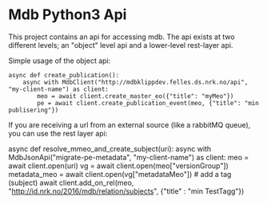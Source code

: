 Mdb Python3 Api
=====================

This project contains an api for accessing mdb. The api exists at two different levels; an
"object" level api and a lower-level rest-layer api.

Simple usage of the object api:

    async def create_publication():
        async with MdbClient("http://mdbklippdev.felles.ds.nrk.no/api", "my-client-name") as client:
            meo = await client.create_master_eo({"title": "myMeo"})
            pe = await client.create_publication_event(meo, {"title": "min publisering"})


    
If you are receiving a url from an external source (like a rabbitMQ queue), you can use the rest layer api:

async def resolve_mmeo_and_create_subject(uri):
    async with MdbJsonApi("migrate-pe-metadata", "my-client-name") as client:
        meo = await client.open(uri)
        vg = await client.open(meo["versionGroup"])
        metadata_meo = await client.open(vg["metadataMeo"])
        # add a tag (subject)
        await client.add_on_rel(meo, "http://id.nrk.no/2016/mdb/relation/subjects", {"title" : "min TestTagg"})




